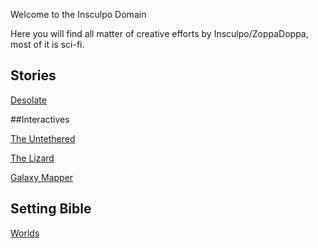 Welcome to the Insculpo Domain

Here you will find all matter of creative efforts by Insculpo/ZoppaDoppa, most of it is sci-fi.

## Stories

[Desolate](Stories/Desolate.md)


##Interactives

 [The Untethered](Associated_Coding_Projects/TheUntetheredV1.6.html)
 
 [The Lizard](Associated_Coding_Projects/LizardRunner/myGame/index.html)

 [Galaxy Mapper](Associated_Coding_Projects/Galaxy_Placer/Alien_Placer.html)


## Setting Bible

[Worlds](Stellar_Abyss_Setting_Bible/General_Abyss/New_Main.md)
